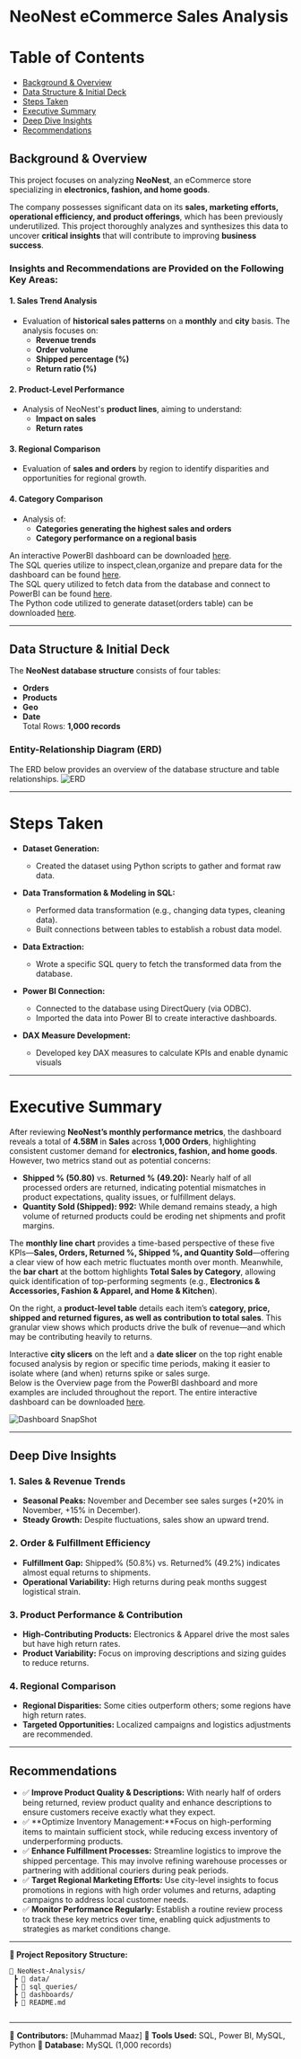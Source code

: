 # NeoNest eCommerce Sales Analysis

# Table of Contents

- [Background & Overview](#background--overview)
- [Data Structure & Initial Deck](#data-structure--initial-deck)
- [Steps Taken](#steps-taken)
- [Executive Summary](#executive-summary)
- [Deep Dive Insights](#deep-dive-insights)
- [Recommendations](#recommendations)


## Background & Overview
This project focuses on analyzing **NeoNest**, an eCommerce store specializing in **electronics, fashion, and home goods**.

The company possesses significant data on its **sales, marketing efforts, operational efficiency, and product offerings**, which has been previously underutilized. This project thoroughly analyzes and synthesizes this data to uncover **critical insights** that will contribute to improving **business success**.

### **Insights and Recommendations are Provided on the Following Key Areas:**

#### 1. Sales Trend Analysis  
- Evaluation of **historical sales patterns** on a **monthly** and **city** basis. The analysis focuses on:
  - **Revenue trends**  
  - **Order volume**  
  - **Shipped percentage (%)**  
  - **Return ratio (%)**  

#### 2. Product-Level Performance  
- Analysis of NeoNest's **product lines**, aiming to understand:  
  - **Impact on sales**  
  - **Return rates**  

#### 3. Regional Comparison  
- Evaluation of **sales and orders** by region to identify disparities and opportunities for regional growth.

#### 4. Category Comparison  
- Analysis of:  
  - **Categories generating the highest sales and orders**  
  - **Category performance on a regional basis**

An interactive PowerBI dashboard can be downloaded [here](https://github.com/Maaz-devv/Sales-Analysis/blob/main/Ecommerce%20Project.pbix).<br>
The SQL queries utilize to inspect,clean,organize and prepare data for the dashboard can be found [here](https://github.com/Maaz-devv/Sales-Analysis/blob/main/Ecommerce.sql).<br>
The SQL query utilized to fetch data from the database and connect to PowerBI can be found [here](https://github.com/Maaz-devv/Sales-Analysis/blob/main/connector.sql).<br>
The Python code utilized to generate dataset(orders table) can be downloaded [here](https://github.com/Maaz-devv/Sales-Analysis/blob/main/Dataset%20Generator.py).<br>

---
## Data Structure & Initial Deck
The **NeoNest database structure** consists of four tables:
- **Orders**  
- **Products**  
- **Geo**  
- **Date**  
Total Rows: **1,000 records**

### Entity-Relationship Diagram (ERD)
The ERD below provides an overview of the database structure and table relationships.
![ERD](https://github.com/user-attachments/assets/71a47bc6-beff-4654-ad18-8a4b34e5555d)

---
# Steps Taken
- **Dataset Generation:**  
  - Created the dataset using Python scripts to gather and format raw data.

- **Data Transformation & Modeling in SQL:**  
  - Performed data transformation (e.g., changing data types, cleaning data).  
  - Built connections between tables to establish a robust data model.

- **Data Extraction:**  
  - Wrote a specific SQL query to fetch the transformed data from the database.

- **Power BI Connection:**  
  - Connected to the database using DirectQuery (via ODBC).  
  - Imported the data into Power BI to create interactive dashboards.
- **DAX Measure Development:**  
  - Developed key DAX measures to calculate KPIs and enable dynamic visuals
---
# Executive Summary

After reviewing **NeoNest’s monthly performance metrics**, the dashboard reveals a total of **4.58M** in **Sales** across **1,000 Orders**, highlighting consistent customer demand for **electronics, fashion, and home goods**. However, two metrics stand out as potential concerns:

- **Shipped % (50.80)** vs. **Returned % (49.20):** Nearly half of all processed orders are returned, indicating potential mismatches in product expectations, quality issues, or fulfillment delays.
- **Quantity Sold (Shipped): 992:** While demand remains steady, a high volume of returned products could be eroding net shipments and profit margins.

The **monthly line chart** provides a time-based perspective of these five KPIs—**Sales, Orders, Returned %, Shipped %, and Quantity Sold**—offering a clear view of how each metric fluctuates month over month. Meanwhile, the **bar chart** at the bottom highlights **Total Sales by Category**, allowing quick identification of top-performing segments (e.g., **Electronics & Accessories, Fashion & Apparel, and Home & Kitchen**).

On the right, a **product-level table** details each item’s **category, price, shipped and returned figures, as well as contribution to total sales**. This granular view shows which products drive the bulk of revenue—and which may be contributing heavily to returns.

Interactive **city slicers** on the left and a **date slicer** on the top right enable focused analysis by region or specific time periods, making it easier to isolate where (and when) returns spike or sales surge.<br>
Below is the Overview page from the PowerBI dashboard and more examples are included throughout the report. The entire interactive dashboard can be downloaded [here](https://github.com/Maaz-devv/Sales-Analysis/blob/main/Ecommerce%20Project.pbix).


![Dashboard SnapShot](https://github.com/user-attachments/assets/fa64b882-230e-4562-80ec-34925cc6e871)

---
## Deep Dive Insights
### 1. Sales & Revenue Trends
- **Seasonal Peaks:** November and December see sales surges (+20% in November, +15% in December).
- **Steady Growth:** Despite fluctuations, sales show an upward trend.

### 2. Order & Fulfillment Efficiency
- **Fulfillment Gap:** Shipped% (50.8%) vs. Returned% (49.2%) indicates almost equal returns to shipments.
- **Operational Variability:** High returns during peak months suggest logistical strain.

### 3. Product Performance & Contribution
- **High-Contributing Products:** Electronics & Apparel drive the most sales but have high return rates.
- **Product Variability:** Focus on improving descriptions and sizing guides to reduce returns.

### 4. Regional Comparison
- **Regional Disparities:** Some cities outperform others; some regions have high return rates.
- **Targeted Opportunities:** Localized campaigns and logistics adjustments are recommended.

---
## Recommendations
- ✅ **Improve Product Quality & Descriptions:** With nearly half of orders being returned, review product quality and enhance descriptions to ensure customers receive exactly what they expect.
- ✅ **Optimize Inventory Management:**Focus on high-performing items to maintain sufficient stock, while reducing excess inventory of underperforming products.
- ✅ **Enhance Fulfillment Processes:** Streamline logistics to improve the shipped percentage. This may involve refining warehouse processes or partnering with additional couriers during peak periods.
- ✅ **Target Regional Marketing Efforts:** Use city-level insights to focus promotions in regions with high order volumes and returns, adapting campaigns to address local customer needs.
- ✅ **Monitor Performance Regularly:** Establish a routine review process to track these key metrics over time, enabling quick adjustments to strategies as market conditions change.

---
**📂 Project Repository Structure:**
```
📂 NeoNest-Analysis/
 ┣ 📂 data/
 ┣ 📂 sql_queries/
 ┣ 📂 dashboards/
 ┣ 📜 README.md
 
```
---
📌 **Contributors:** [Muhammad Maaz]
📌 **Tools Used:** SQL, Power BI, MySQL, Python
📌 **Database:** MySQL (1,000 records)


